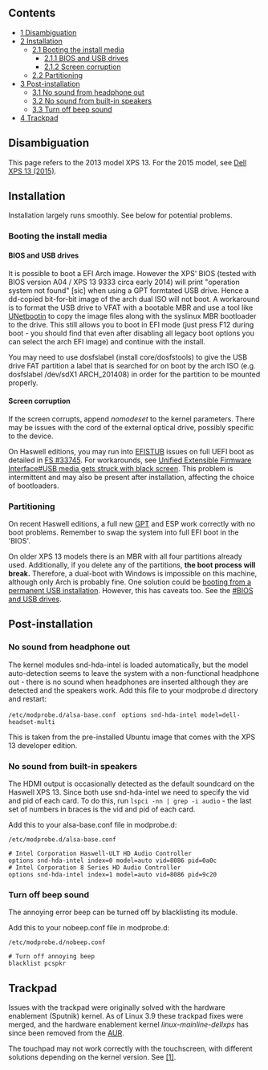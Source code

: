 ## Contents

*   [1 Disambiguation](#Disambiguation)
*   [2 Installation](#Installation)
    *   [2.1 Booting the install media](#Booting_the_install_media)
        *   [2.1.1 BIOS and USB drives](#BIOS_and_USB_drives)
        *   [2.1.2 Screen corruption](#Screen_corruption)
    *   [2.2 Partitioning](#Partitioning)
*   [3 Post-installation](#Post-installation)
    *   [3.1 No sound from headphone out](#No_sound_from_headphone_out)
    *   [3.2 No sound from built-in speakers](#No_sound_from_built-in_speakers)
    *   [3.3 Turn off beep sound](#Turn_off_beep_sound)
*   [4 Trackpad](#Trackpad)

## Disambiguation

This page refers to the 2013 model XPS 13\. For the 2015 model, see [Dell XPS 13 (2015)](/index.php/Dell_XPS_13_(2015) "Dell XPS 13 (2015)").

## Installation

Installation largely runs smoothly. See below for potential problems.

### Booting the install media

#### BIOS and USB drives

It is possible to boot a EFI Arch image. However the XPS' BIOS (tested with BIOS version A04 / XPS 13 9333 circa early 2014) will print "operation system not found" [sic] when using a GPT formtated USB drive. Hence a dd-copied bit-for-bit image of the arch dual ISO will not boot. A workaround is to format the USB drive to VFAT with a bootable MBR and use a tool like [UNetbootin](/index.php?title=UNetbootin&action=edit&redlink=1 "UNetbootin (page does not exist)") to copy the image files along with the syslinux MBR bootloader to the drive. This still allows you to boot in EFI mode (just press F12 during boot - you should find that even after disabling all legacy boot options you can select the arch EFI image) and continue with the install.

You may need to use dosfslabel (install core/dosfstools) to give the USB drive FAT partition a label that is searched for on boot by the arch ISO (e.g. dosfslabel /dev/sdX1 ARCH_201408) in order for the partition to be mounted properly.

#### Screen corruption

If the screen corrupts, append *nomodeset* to the kernel parameters. There may be issues with the cord of the external optical drive, possibly specific to the device.

On Haswell editions, you may run into [EFISTUB](/index.php/EFISTUB "EFISTUB") issues on full UEFI boot as detailed in [FS #33745](https://bugs.archlinux.org/task/33745). For workarounds, see [Unified Extensible Firmware Interface#USB media gets struck with black screen](/index.php/Unified_Extensible_Firmware_Interface#USB_media_gets_struck_with_black_screen "Unified Extensible Firmware Interface"). This problem is intermittent and may also be present after installation, affecting the choice of bootloaders.

### Partitioning

On recent Haswell editions, a full new [GPT](/index.php/GPT "GPT") and ESP work correctly with no boot problems. Remember to swap the system into full EFI boot in the 'BIOS'.

On older XPS 13 models there is an MBR with all four partitions already used. Additionally, if you delete any of the partitions, **the boot process will break.** Therefore, a dual-boot with Windows is impossible on this machine, although only Arch is probably fine. One solution could be [booting from a permanent USB installation](/index.php/Installing_Arch_Linux_on_a_USB_key "Installing Arch Linux on a USB key"). However, this has caveats too. See the [#BIOS and USB drives](#BIOS_and_USB_drives).

## Post-installation

### No sound from headphone out

The kernel modules snd-hda-intel is loaded automatically, but the model auto-detection seems to leave the system with a non-functional headphone out - there is no sound when headphones are inserted although they are detected and the speakers work. Add this file to your modprobe.d directory and restart:

 ` /etc/modprobe.d/alsa-base.conf `  ` options snd-hda-intel model=dell-headset-multi` 

This is taken from the pre-installed Ubuntu image that comes with the XPS 13 developer edition.

### No sound from built-in speakers

The HDMI output is occasionally detected as the default soundcard on the Haswell XPS 13\. Since both use snd-hda-intel we need to specify the vid and pid of each card. To do this, run `lspci -nn | grep -i audio` - the last set of numbers in braces is the vid and pid of each card.

Add this to your alsa-base.conf file in modprobe.d:

 ` /etc/modprobe.d/alsa-base.conf ` 
```
# Intel Corporation Haswell-ULT HD Audio Controller
options snd-hda-intel index=0 model=auto vid=8086 pid=0a0c
# Intel Corporation 8 Series HD Audio Controller
options snd-hda-intel index=1 model=auto vid=8086 pid=9c20
```

### Turn off beep sound

The annoying error beep can be turned off by blacklisting its module.

Add this to your nobeep.conf file in modprobe.d:

 ` /etc/modprobe.d/nobeep.conf ` 
```
# Turn off annoying beep
blacklist pcspkr
```

## Trackpad

Issues with the trackpad were originally solved with the hardware enablement (Sputnik) kernel. As of Linux 3.9 these trackpad fixes were merged, and the hardware enablement kernel *linux-mainline-dellxps* has since been removed from the [AUR](/index.php/AUR "AUR").

The touchpad may not work correctly with the touchscreen, with different solutions depending on the kernel version. See [[1]](https://bbs.archlinux.org/viewtopic.php?pid=1431327).